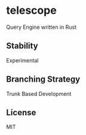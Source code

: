 # telescope

Query Engine written in Rust

## Stability

Experimental

## Branching Strategy

Trunk Based Development

## License

MIT
